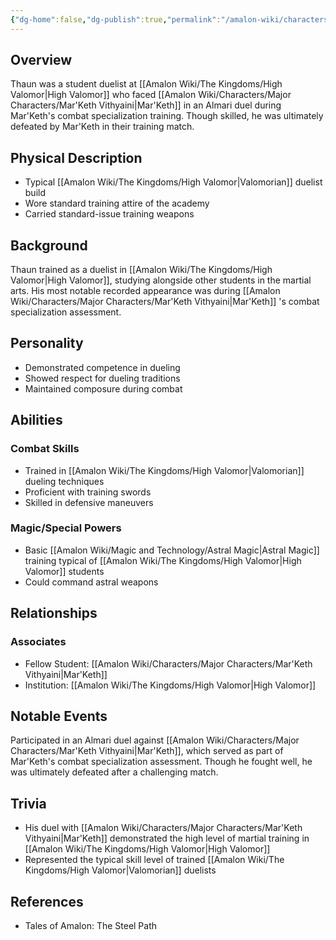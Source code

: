 ```yaml
---
{"dg-home":false,"dg-publish":true,"permalink":"/amalon-wiki/characters/minor-characters/thaun/","dgPassFrontmatter":true,"noteIcon":""}
---
```


## Overview
Thaun was a student duelist at [[Amalon Wiki/The Kingdoms/High Valomor\|High Valomor]] who faced [[Amalon Wiki/Characters/Major Characters/Mar'Keth Vithyaini\|Mar'Keth]] in an Almari duel during Mar'Keth's combat specialization training. Though skilled, he was ultimately defeated by Mar'Keth in their training match.

## Physical Description
- Typical [[Amalon Wiki/The Kingdoms/High Valomor\|Valomorian]] duelist build
- Wore standard training attire of the academy
- Carried standard-issue training weapons

## Background
Thaun trained as a duelist in [[Amalon Wiki/The Kingdoms/High Valomor\|High Valomor]], studying alongside other students in the martial arts. His most notable recorded appearance was during [[Amalon Wiki/Characters/Major Characters/Mar'Keth Vithyaini\|Mar'Keth]] 's combat specialization assessment.

## Personality
- Demonstrated competence in dueling
- Showed respect for dueling traditions
- Maintained composure during combat

## Abilities

### Combat Skills
- Trained in [[Amalon Wiki/The Kingdoms/High Valomor\|Valomorian]] dueling techniques
- Proficient with training swords
- Skilled in defensive maneuvers

### Magic/Special Powers
- Basic [[Amalon Wiki/Magic and Technology/Astral Magic\|Astral Magic]] training typical of [[Amalon Wiki/The Kingdoms/High Valomor\|High Valomor]] students
- Could command astral weapons

## Relationships

### Associates
- Fellow Student: [[Amalon Wiki/Characters/Major Characters/Mar'Keth Vithyaini\|Mar'Keth]]
- Institution: [[Amalon Wiki/The Kingdoms/High Valomor\|High Valomor]]

## Notable Events
Participated in an Almari duel against [[Amalon Wiki/Characters/Major Characters/Mar'Keth Vithyaini\|Mar'Keth]], which served as part of Mar'Keth's combat specialization assessment. Though he fought well, he was ultimately defeated after a challenging match.

## Trivia
- His duel with [[Amalon Wiki/Characters/Major Characters/Mar'Keth Vithyaini\|Mar'Keth]] demonstrated the high level of martial training in [[Amalon Wiki/The Kingdoms/High Valomor\|High Valomor]]
- Represented the typical skill level of trained [[Amalon Wiki/The Kingdoms/High Valomor\|Valomorian]] duelists

## References
- Tales of Amalon: The Steel Path